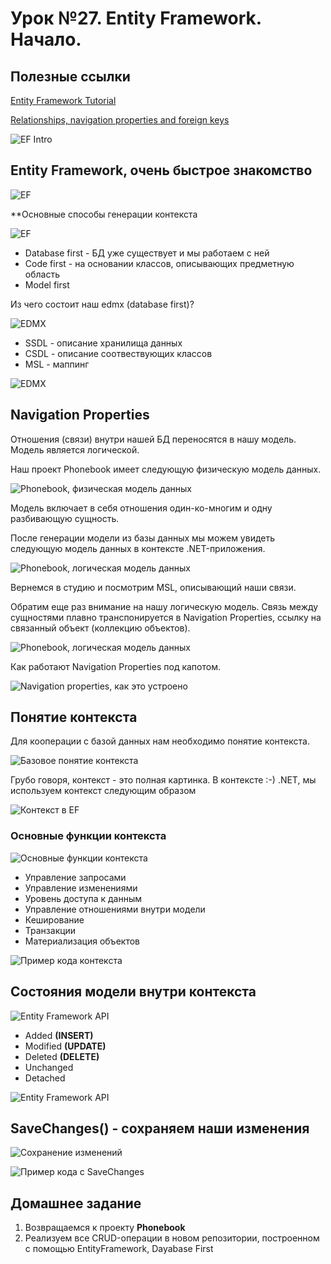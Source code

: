 # Урок №27. Entity Framework. Начало.

## Полезные ссылки


[Entity Framework Tutorial](https://www.entityframeworktutorial.net/)

[Relationships, navigation properties and foreign keys](https://docs.microsoft.com/en-us/ef/ef6/fundamentals/relationships)

![EF Intro](/Module-5/images/ef-intro.png)

## Entity Framework, очень быстрое знакомство

![EF](/Module-5/images/ef-general.png)

**Основные способы генерации контекста

![EF](/Module-5/images/context-creation-ways.png)

- Database first - БД уже существует и мы работаем с ней
- Code first - на основании классов, описывающих предметную область
- Model first

Из чего состоит наш edmx (database first)? 

![EDMX](/Module-5/images/edmx-1.png)

- SSDL - описание хранилища данных
- CSDL - описание соотвествующих классов
- MSL - маппинг

![EDMX](/Module-5/images/edmx-2.png)

## Navigation Properties

Отношения (связи) внутри нашей БД переносятся в нашу модель. Модель является логической.

Наш проект Phonebook имеет следующую физическую модель данных.

![Phonebook, физическая модель данных](/Module-5/images/phonebook-physicalmodel.png)

Модель включает в себя отношения один-ко-многим и одну разбивающую сущность.

После генерации модели из базы данных мы можем увидеть следующую модель данных в контексте .NET-приложения.

![Phonebook, логическая модель данных](/Module-5/images/phonebook-logicalmodel.png)

Вернемся в студию и посмотрим MSL, описывающий наши связи.

Обратим еще раз внимание на нашу логическую модель. Связь между сущностями плавно транспонируется в Navigation Properties, 
ссылку на связанный объект (коллекцию объектов).

![Phonebook, логическая модель данных](/Module-5/images/phonebook-logicalmodel-navigationproperties.png)

Как работают Navigation Properties под капотом.

![Navigation properties, как это устроено](/Module-5/images/navigation-properties-how-does-it-work.png)

## Понятие контекста

Для кооперации с базой данных нам необходимо понятие контекста.

![Базовое понятие контекста](/Module-5/images/context-general.png)

Грубо говоря, контекст - это полная картинка. В контексте :-) .NET, мы используем контекст следующим образом

![Контекст в EF](/Module-5/images/ef-context.png)

### Основные функции контекста

![Основные функции контекста](/Module-5/images/context-tasks.png)

- Управление запросами
- Управление изменениями
- Уровень доступа к данным
- Управление отношениями внутри модели
- Кеширование
- Транзакции
- Материализация объектов

![Пример кода контекста](/Module-5/images/context-code-sample.png)

## Состояния модели внутри контекста

![Entity Framework API](/Module-5/images/entity-framework-api.png)

- Added **(INSERT)**
- Modified **(UPDATE)**
- Deleted **(DELETE)**
- Unchanged
- Detached

![Entity Framework API](/Module-5/images/model-states-queries.png)

## SaveChanges() - сохраняем наши изменения

![Сохранение изменений](/Module-5/images/save-changes.png)

![Пример кода с SaveChanges](/Module-5/images/save-changes-source.png)

## Домашнее задание

1. Возвращаемся к проекту **Phonebook**
2. Реализуем все CRUD-операции в новом репозитории, построенном с помощью EntityFramework, Dayabase First

